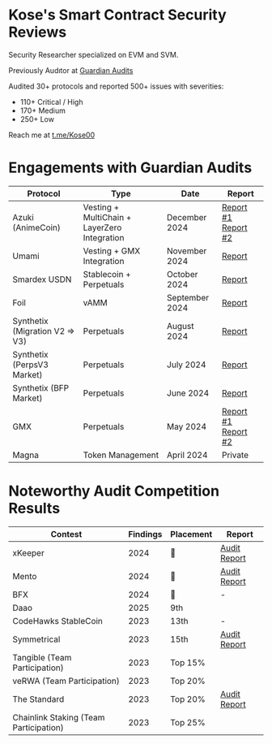 # Kose's Smart Contract Security Reviews
Security Researcher specialized on EVM and SVM.

Previously Audıtor at [Guardian Audits](https://guardianaudits.com/)

Audited 30+ protocols and reported 500+ issues with severities:

- 110+ Critical / High
- 170+ Medium
- 250+ Low

Reach me at [t.me/Kose00](t.me/Kose00)

# Engagements with Guardian Audits

| Protocol                       | Type                                         | Date           | Report                                                                                                                                                                                                            |
| ------------------------------ | -------------------------------------------- | -------------- | ----------------------------------------------------------------------------------------------------------------------------------------------------------------------------------------------------------------- |
| Azuki (AnimeCoin)              | Vesting + MultiChain + LayerZero Integration | December 2024  | [Report #1](https://github.com/GuardianAudits/Audits/blob/main/Animecoin/2025-01-18_Anime_Claimer_1.pdf) [Report #2](https://github.com/GuardianAudits/Audits/blob/main/Animecoin/2025-01-18_Anime_Claimer_2.pdf) |
| Umami                          | Vesting + GMX Integration                    | November 2024  | [Report](https://github.com/GuardianAudits/Audits/blob/main/Umami/2025-01-26_Umami_GMX_PositionManager.pdf)                                                                                                       |
| Smardex USDN                   | Stablecoin + Perpetuals                      | October 2024   | [Report](https://github.com/GuardianAudits/Audits/blob/main/Smardex/12-18-2024_Smardex_USDN.pdf)                                                                                                                  |
| Foil                           | vAMM                                         | September 2024 | [Report](https://github.com/GuardianAudits/Audits/blob/main/Foil/2024-10-28_Foil.pdf)                                                                                                                             |
| Synthetix (Migration V2 => V3) | Perpetuals                                   | August 2024    | [Report](https://github.com/GuardianAudits/Audits/blob/main/Synthetix/2025-10-28_Synthetix_Migration.pdf)                                                                                                         |
| Synthetix (PerpsV3 Market)     | Perpetuals                                   | July 2024      | [Report](https://github.com/GuardianAudits/Audits/blob/main/Synthetix/2024-10-28_Synthetix_Perps_V3.pdf)                                                                                                          |
| Synthetix (BFP Market)         | Perpetuals                                   | June 2024      | [Report](https://github.com/GuardianAudits/Audits/blob/main/Synthetix/2025-03-03_Synthetix_BFP_2.pdf)                                                                                                             |
| GMX                            | Perpetuals                                   | May 2024       | [Report #1](https://github.com/GuardianAudits/Audits/blob/main/GMX/2024-06-14_GMX_Updates_1.pdf) [Report #2](https://github.com/GuardianAudits/Audits/blob/main/GMX/2024-06-14_GMX_Updates_2.pdf)                 |
| Magna                          | Token Management                             | April 2024     | Private |

# Noteworthy Audit Competition Results

| Contest                                 | Findings | Placement | Report                                                                                          | 
| --------------------------------------- | -------- | --------- | ----------------------------------------------------------------------------------------------- | 
| xKeeper                                 | 2024     | 🥇        | [Audit Report](https://audits.sherlock.xyz/contests/248/report)                                 |  
| Mento                                   | 2024     | 🥇        | [Audit Report](https://audits.sherlock.xyz/contests/187/report)                                 |
| BFX                                     | 2024     | 🥉        | -                                                                                               |   
| Daao                                    | 2025     | 9th       |                                                                                                 |   
| CodeHawks StableCoin                    | 2023     | 13th      | -                                                                                               | 
| Symmetrical                             | 2023     | 15th      | [Audit Report](https://github.com/kosedogus/audits/blob/main/Audit%20Reports/Symmetrical.md)    | 
| Tangible (Team Participation)           | 2023     | Top 15%   |                                                                                                 | 
| veRWA (Team Participation)              | 2023     | Top 20%   |                                                                                                 |  
| The Standard                            | 2023     | Top 20%   | [Audit Report](https://github.com/kosedogus/audits/blob/main/Audit%20Reports/The%20Standard.md) | 
| Chainlink Staking (Team Participation)  | 2023     | Top 25%   |                                                                                                 | 

